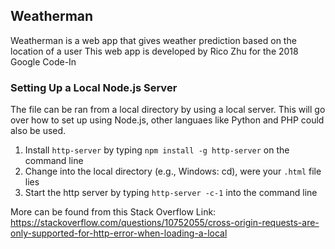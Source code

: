 ## Weatherman

Weatherman is a web app that gives weather prediction based on the location of a user
This web app is developed by Rico Zhu for the 2018 Google Code-In

### Setting Up a Local Node.js Server

The file can be ran from a local directory by using a local server. This will go over how to set up using Node.js, other languaes like Python and PHP could also be used.

1. Install ```http-server``` by typing ```npm install -g http-server``` on the command line
2. Change into the local directory (e.g., Windows: cd), were your ```.html``` file lies
3. Start the http server by typing ```http-server -c-1``` into the command line

More can be found from this Stack Overflow Link:
https://stackoverflow.com/questions/10752055/cross-origin-requests-are-only-supported-for-http-error-when-loading-a-local
